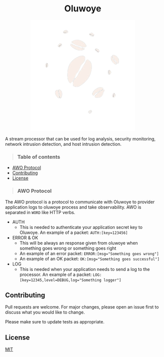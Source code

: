 <center> <h1>
  Oluwoye
  </h1>  </center>



<p align="center">
  <img src="images/cowries.png" />
</p>

A stream processor that can be used for log analysis, security monitoring, network intrusion detection, and host intrusion detection.

> ### Table of contents
- [AWO Protocol](#awo_protocol)
- [Contributing](#contributing)
- [License](#license)

> ### AWO Protocol
The AWO protocol is a protocol to communicate with Oluwoye to provider application logs to oluwoye process and take observability. AWO is separated in `WORD` like HTTP verbs.
- AUTH
  - This is needed to authenticate your application secret key to Oluwoye. An example of a packet: `AUTH:[key=123456]`
- ERROR & OK
  - This will be always an response given from oluwoye when something goes wrong or something goes right
  - An example of an error packet: `ERROR:[msg="Something goes wrong"]`
  - An example of an OK packet: `OK:[msg="Something goes successful"]`
- LOG
  - This is needed when your application needs to send a log to the processor. An example of a packet: `LOG:[key=12345,level=DEBUG,log="Something logger"]`

## Contributing

Pull requests are welcome. For major changes, please open an issue first
to discuss what you would like to change.

Please make sure to update tests as appropriate.

## License

[MIT](https://choosealicense.com/licenses/mit/)
